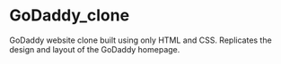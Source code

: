 # GoDaddy_clone
GoDaddy website clone built using only HTML and CSS. Replicates the design and layout of the GoDaddy homepage.
